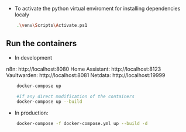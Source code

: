 - To activate the python virtual enviroment for installing dependencies localy

```bash
    .\venv\Scripts\Activate.ps1
```

## Run the containers

- In development

n8n: http://localhost:8080
Home Assistant: http://localhost:8123
Vaultwarden: http://localhost:8081
Netdata: http://localhost:19999

```bash
    docker-compose up

    #If any direct modification of the containers
    docker-compose up --build
```

- In production:

```bash
    docker-compose -f docker-compose.yml up --build -d
```
